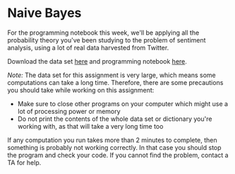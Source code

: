 # Naive Bayes

For the programming notebook this week, we'll be applying all the probability
theory you've been studying to the problem of sentiment analysis, using a lot
of real data harvested from Twitter.

Download the data set [here](data/sentiment_data.zip) and programming notebook
[here](data/naive_bayes.ipynb).

*Note:* The data set for this assignment is very large, which means some
computations can take a long time. Therefore, there are some precautions you
should take while working on this assignment:

* Make sure to close other programs on your computer which might use a lot of processing power or memory
* Do not print the contents of the whole data set or dictionary you're working with, as that will take a very long time too

If any computation you run takes more than 2 minutes to complete, then
something is probably not working correctly. In that case you should stop the
program and check your code. If you cannot find the problem, contact a TA for
help.
